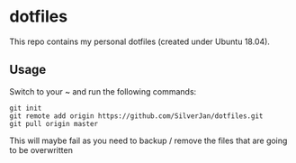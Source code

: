 # dotfiles

This repo contains my personal dotfiles (created under Ubuntu 18.04).

## Usage

Switch to your ~ and run the following commands:

	git init
	git remote add origin https://github.com/SilverJan/dotfiles.git
	git pull origin master

This will maybe fail as you need to backup / remove the files that are going to be overwritten


